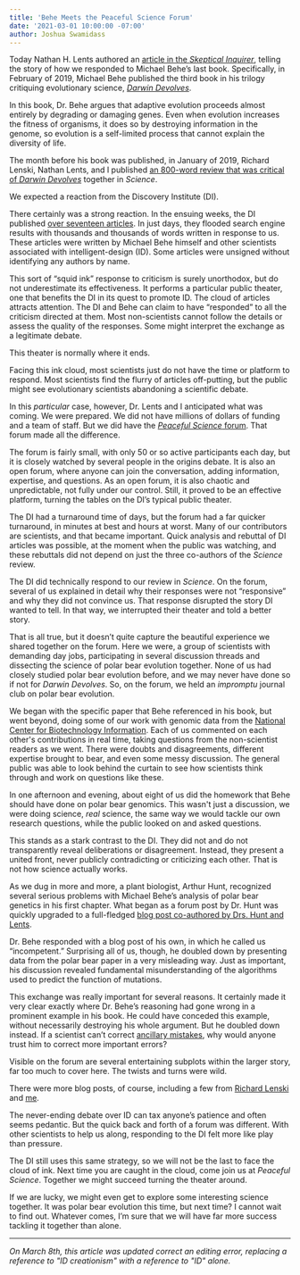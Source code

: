```yaml
---
title: 'Behe Meets the Peaceful Science Forum'
date: '2021-03-01 10:00:00 -07:00'
author: Joshua Swamidass
---
```

Today Nathan H. Lents authored an [article in the *Skeptical Inquirer*](https://skepticalinquirer.org/2021/03/behe-bias-and-bears-oh-my/), telling the story of how we responded to Michael Behe’s last book. Specifically, in February of 2019, Michael Behe published the third book in his trilogy critiquing evolutionary science, [*Darwin Devolves*](https://science.sciencemag.org/content/363/6427/590).

In this book, Dr. Behe argues that adaptive evolution proceeds almost entirely by degrading or damaging genes. Even when evolution increases the fitness of organisms, it does so by destroying information in the genome, so evolution is a self-limited process that cannot explain the diversity of life.
 
The month before his book was published, in January of 2019, Richard Lenski, Nathan Lents, and I published [an 800-word review that was critical of *Darwin Devolves*](https://science.sciencemag.org/content/363/6427/590) together in *Science*.  

We expected a reaction from the Discovery Institute (DI).

<!--more-->
 
There certainly was a strong reaction. In the ensuing weeks, the DI published [over seventeen articles](https://discourse.peacefulscience.org/t/darwin-devolves-the-end-of-evolution/4270). In just days, they flooded search engine results with thousands and thousands of words written in response to us. These articles were written by Michael Behe himself and other scientists associated with intelligent-design (ID). Some articles were unsigned without identifying any authors by name.
 
This sort of “squid ink” response to criticism is surely unorthodox, but do not underestimate its effectiveness. It performs a particular public theater, one that benefits the DI in its quest to promote ID. The cloud of articles attracts attention. The DI and Behe can claim to have “responded” to all the criticism directed at them. Most non-scientists cannot follow the details or assess the quality of the responses. Some might interpret the exchange as a legitimate debate.

This theater is normally where it ends.

Facing this ink cloud, most scientists just do not have the time or platform to respond. Most scientists find the flurry of articles off-putting, but the public might see evolutionary scientists abandoning a scientific debate.
 
In this *particular* case, however, Dr. Lents and I anticipated what was coming. We were prepared. We did not have millions of dollars of funding and a team of staff.  But we did have the [*Peaceful Science* forum](https://discourse.peacefulscience.org). That forum made all the difference.

The forum is fairly small, with only 50 or so active participants each day, but it is closely watched by several people in the origins debate. It is also an open forum, where anyone can join the conversation, adding information, expertise, and questions. As an open forum, it is also chaotic and unpredictable, not fully under our control. Still, it proved to be an effective platform, turning the tables on the DI’s typical public theater.

The DI had a turnaround time of days, but the forum had a far quicker turnaround, in minutes at best and hours at worst. Many of our contributors are scientists, and that became important. Quick analysis and rebuttal of DI articles was possible, at the moment when the public was watching, and these rebuttals did not depend on just the three co-authors of the *Science* review.

The DI did technically respond to our review in *Science*. On the forum, several of us explained in detail why their responses were not “responsive” and why they did not convince us. That response disrupted the story DI wanted to tell. In that way, we interrupted their theater and told a better story.

That is all true, but it doesn’t quite capture the beautiful experience we shared together on the forum. Here we were, a group of scientists with demanding day jobs, participating in several discussion threads and dissecting the science of polar bear evolution together. None of us had closely studied polar bear evolution before, and we may never have done so if not for *Darwin Devolves*. So, on the forum, we held an *impromptu* journal club on polar bear evolution. 

We began with the specific paper that Behe referenced in his book, but went beyond, doing some of our work with genomic data from the [National Center for Biotechnology Information](https://www.ncbi.nlm.nih.gov/). Each of us commented on each other's contributions in real time, taking questions from the non-scientist readers as we went. There were doubts and disagreements, different expertise brought to bear, and even some messy discussion. The general public was able to look behind the curtain to see how scientists think through and work on questions like these. 

In one afternoon and evening, about eight of us did the homework that Behe should have done on polar bear genomics. This wasn't just a discussion, we were doing science, *real* science, the same way we would tackle our own research questions, while the public looked on and asked questions. 

This stands as a stark contrast to the DI. They did not and do not transparently reveal deliberations or disagreement. Instead, they present a united front, never publicly contradicting or criticizing each other. That is not how science actually works.

As we dug in more and more, a plant biologist, Arthur Hunt, recognized several serious problems with Michael Behe’s analysis of polar bear genetics in his first chapter. What began as a forum post by Dr. Hunt was quickly upgraded to a full-fledged [blog post co-authored by Drs. Hunt and Lents](https://discourse.peacefulscience.org/t/lents-and-hunt-behe-and-the-polar-bears-fat/4473).  

Dr. Behe responded with a blog post of his own, in which he called us “incompetent.” Surprising all of us, though, he doubled down by presenting data from the polar bear paper in a very misleading way. Just as important, his discussion revealed fundamental misunderstanding of the algorithms used to predict the function of mutations. 

This exchange was really important for several reasons. It certainly made it very clear exactly where Dr. Behe’s reasoning had gone wrong in a prominent example in his book. He could have conceded this example, without necessarily destroying his whole argument. But he doubled down instead. If a scientist can’t correct [ancillary mistakes](https://discourse.peacefulscience.org/t/three-misrepresentations-on-darwin-devolves-back-cover/5237), why would anyone trust him to correct more important errors?

Visible on the forum are several entertaining subplots within the larger story, far too much to cover here. The twists and turns were wild. 

There were more blog posts, of course, including a few from [Richard Lenski](https://telliamedrevisited.wordpress.com/2019/02/22/on-damaged-genes-and-polar-bears/) and [me](https://peacefulscience.org/fair-hearing-behe/). 

The never-ending debate over ID can tax anyone’s patience and often seems pedantic. But the quick back and forth of a forum was different. With other scientists to help us along, responding to the DI felt more like play than pressure.

The DI still uses this same strategy, so we will not be the last to face the cloud of ink. Next time you are caught in the cloud, come join us at *Peaceful Science*. Together we might succeed turning the theater around.

If we are lucky, we might even get to explore some interesting science together. It was polar bear evolution this time, but next time? I cannot wait to find out.  Whatever comes, I’m sure that we will have far more success tackling it together than alone.

----

*On March 8th, this article was updated correct an editing error, replacing a reference to "ID creationism" with a reference to "ID" alone.*


